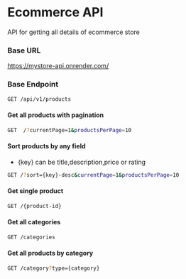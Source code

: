 # Ecommerce API

API for getting all details of ecommerce store

### Base URL

https://mystore-api.onrender.com/

### Base Endpoint

```sh
GET /api/v1/products
```

#### Get all products with pagination

```sh
GET  /?currentPage=1&productsPerPage=10
```

#### Sort products by any field

- {key} can be title,description,price or rating

```sh
GET /?sort={key}-desc&currentPage=1&productsPerPage=10
```

#### Get single product

```sh
GET /{product-id}
```

#### Get all categories

```sh
GET /categories
```

#### Get all products by category

```sh
GET /category?type={category}
```
